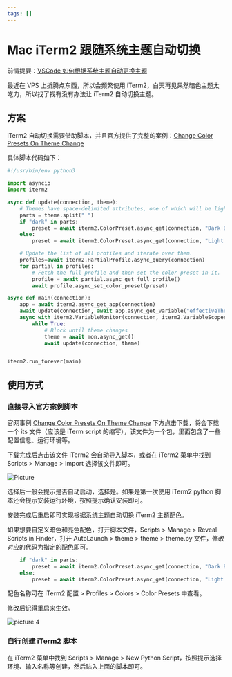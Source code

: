 ```yaml
---
tags: []
---
```


# Mac iTerm2 跟随系统主题自动切换

前情提要：[VSCode 如何根据系统主题自动更换主题](./2022-vscode-auto-theme.md)

最近在 VPS 上折腾点东西，所以会频繁使用 iTerm2，白天再见果然暗色主题太吃力，所以找了找有没有办法让 iTerm2 自动切换主题。

## 方案

iTerm2 自动切换需要借助脚本，并且官方提供了完整的案例：[Change Color Presets On Theme Change](https://iterm2.com/python-api/examples/theme.html)

具体脚本代码如下：

```python
#!/usr/bin/env python3

import asyncio
import iterm2

async def update(connection, theme):
    # Themes have space-delimited attributes, one of which will be light or dark.
    parts = theme.split(" ")
    if "dark" in parts:
        preset = await iterm2.ColorPreset.async_get(connection, "Dark Background")
    else:
        preset = await iterm2.ColorPreset.async_get(connection, "Light Background")

    # Update the list of all profiles and iterate over them.
    profiles=await iterm2.PartialProfile.async_query(connection)
    for partial in profiles:
        # Fetch the full profile and then set the color preset in it.
        profile = await partial.async_get_full_profile()
        await profile.async_set_color_preset(preset)

async def main(connection):
    app = await iterm2.async_get_app(connection)
    await update(connection, await app.async_get_variable("effectiveTheme"))
    async with iterm2.VariableMonitor(connection, iterm2.VariableScopes.APP, "effectiveTheme", None) as mon:
        while True:
            # Block until theme changes
            theme = await mon.async_get()
            await update(connection, theme)


iterm2.run_forever(main)
```

## 使用方式

### 直接导入官方案例脚本

官网事例 [Change Color Presets On Theme Change](https://iterm2.com/python-api/examples/theme.html) 下方点击下载，将会下载一个 its 文件（应该是 iTerm script 的缩写），该文件为一个包，里面包含了一些配置信息、运行环境等。

下载完成后点击该文件 iTerm2 会自动导入脚本，或者在 iTerm2 菜单中找到 Scripts > Manage > Import 选择该文件即可。

![Picture](/image/blog-mac-iterm-theme-auto-switch-17.png)

选择后一般会提示是否自动启动，选择是。如果是第一次使用 iTerm2 python 脚本还会提示安装运行环境，按照提示确认安装即可。

安装完成后重启即可实现根据系统主题自动切换 iTerm2 主题配色。

如果想要自定义暗色和亮色配色，打开脚本文件，Scripts > Manage > Reveal Scripts in Finder，打开 AutoLaunch > theme > theme > theme.py 文件，修改对应的代码为指定的配色即可。

```python {2,4}
    if "dark" in parts:
        preset = await iterm2.ColorPreset.async_get(connection, "Dark Background")
    else:
        preset = await iterm2.ColorPreset.async_get(connection, "Light Background")
```

配色名称可在 iTerm2 配置 > Profiles > Colors > Color Presets 中查看。

修改后记得重启来生效。

![picture 4](/image/blog-mac-iterm-theme-auto-switch-95.png)

### 自行创建 iTerm2 脚本

在 iTerm2 菜单中找到 Scripts > Manage > New Python Script，按照提示选择环境、输入名称等创建，然后贴入上面的脚本即可。
